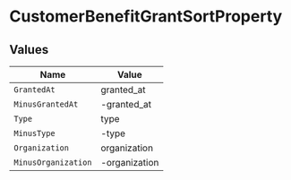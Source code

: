 # CustomerBenefitGrantSortProperty


## Values

| Name                | Value               |
| ------------------- | ------------------- |
| `GrantedAt`         | granted_at          |
| `MinusGrantedAt`    | -granted_at         |
| `Type`              | type                |
| `MinusType`         | -type               |
| `Organization`      | organization        |
| `MinusOrganization` | -organization       |